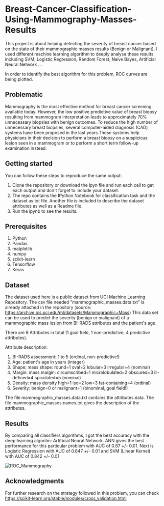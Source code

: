 # Breast-Cancer-Classification-Using-Mammography-Masses-Results

This project is about helping detecting the severity of breast cancer based on the state of their mammographic 
masses results (Benign or Malignant). I used different machine learning algorithm to deeply analyse these results 
including SVM, Logistic Regression, Random Forest, Naive Bayes, Artificial Neural Network ...

In order to identify the best algorithm for this problem, ROC curves are being plotted.

## Problematic

Mammography is the most effective method for breast cancer screening available today. However, the low positive predictive value of breast
biopsy resulting from mammogram interpretation leads to approximately 70% unnecessary biopsies with benign outcomes. To reduce the high
number of unnecessary breast biopsies, several computer-aided diagnosis (CAD) systems have been proposed in the last years.These systems
help physicians in their decision to perform a breast biopsy on a suspicious lesion seen in a mammogram or to perform a short term follow-up
examination instead.

## Getting started

You can follow these steps to reproduce the same output:

  1. Clone the repository or download the Ipyn file and run each cell to get each output
  and don't forget to include your dataset.
  2. The repo contains the IPython Notebook for classification task and the dataset as txt file.
   Another file is included to describe the dataset attributes as well as a Readme file.
  3. Run the ipynb to see the results.

## Prerequisites

  1. Python
  2. Pandas
  3. matplotlib
  4. numpy
  5. scikit-learn
  6. Tensorflow
  7. Keras

## Dataset

The dataset used here is a public dataset from UCI Machine Learning Repository. 
The csv file needed "mammographic_masses.data.txt" is already attached in the repository (source: https://archive.ics.uci.edu/ml/datasets/Mammographic+Mass)
This data set can be used to predict the severity (benign or malignant) of a mammographic mass lesion from BI-RADS attributes and the patient's age.

There are 6 Attributes in total (1 goal field, 1 non-predictive, 4 predictive attributes).

Attribute description:

1. BI-RADS assessment: 1 to 5 (ordinal, non-predictive!)
2. Age: patient's age in years (integer)
3. Shape: mass shape: round=1 oval=2 lobular=3 irregular=4 (nominal)
4. Margin: mass margin: circumscribed=1 microlobulated=2 obscured=3 ill-defined=4 spiculated=5 (nominal)
5. Density: mass density high=1 iso=2 low=3 fat-containing=4 (ordinal)
6. Severity: benign=0 or malignant=1 (binominal, goal field!)

The file mammographic_masses.data.txt contains the attributes data.
The file mammographic_masses.names.txt gives the description of the attributes.

## Results

By comparing all classifiers algorithms, I got the best accuracy with the deep learning algoritm: Artificial Neural Network.
ANN gives the best performance for this particular problem with AUC of 0.87 +/- 0.01.
Next is Logistic Regression with AUC of 0.847 +/- 0.01 and SVM (Linear Kernel) with AUC of 0.842 +/- 0.01

![ROC_Mammography](https://user-images.githubusercontent.com/54248182/66287972-a502ed80-e8e8-11e9-8d43-26b1a5b82e62.png)

## Acknowledgments

For further research on the strategy followed in this problem, you can check https://scikit-learn.org/stable/modules/cross_validation.html
